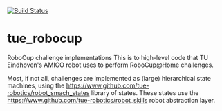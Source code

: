 [![Build Status](https://travis-ci.org/tue-robotics/tue_robocup.svg?branch=master)](https://travis-ci.org/tue-robotics/tue_robocup)

# tue_robocup
RoboCup challenge implementations
This is to high-level code that TU Eindhoven's AMIGO robot uses to perform RoboCup@Home challenges.

Most, if not all, challenges are implemented as (large) hierarchical state machines, using the https://www.github.com/tue-robotics/robot_smach_states library of states.
These states use the https://www.github.com/tue-robotics/robot_skills robot abstraction layer.
